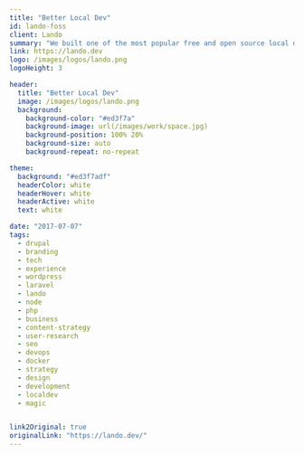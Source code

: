 ```yaml
---
title: "Better Local Dev"
id: lando-foss
client: Lando
summary: "We built one of the most popular free and open source local dev tools. 10,000 developers strong and growing everyday."
link: https://lando.dev
logo: /images/logos/lando.png
logoHeight: 3

header:
  title: "Better Local Dev"
  image: /images/logos/lando.png
  background:
    background-color: "#ed3f7a"
    background-image: url(/images/work/space.jpg)
    background-position: 100% 20%
    background-size: auto
    background-repeat: no-repeat

theme:
  background: "#ed3f7adf"
  headerColor: white
  headerHover: white
  headerActive: white
  text: white

date: "2017-07-07"
tags:
  - drupal
  - branding
  - tech
  - experience
  - wordpress
  - laravel
  - lando
  - node
  - php
  - business
  - content-strategy
  - user-research
  - seo
  - devops
  - docker
  - strategy
  - design
  - development
  - localdev
  - magic


link2Original: true
originalLink: "https://lando.dev/"
---
```

